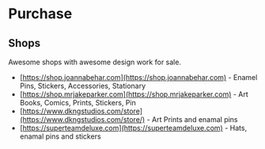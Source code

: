 # Purchase

## Shops

Awesome shops with awesome design work for sale.

* [https://shop.joannabehar.com](https://shop.joannabehar.com) - Enamel Pins, Stickers, Accessories, Stationary
* [https://shop.mrjakeparker.com](https://shop.mrjakeparker.com) - Art Books, Comics, Prints, Stickers, Pin
* [https://www.dkngstudios.com/store](https://www.dkngstudios.com/store/) - Art Prints and enamal pins
* [https://superteamdeluxe.com](https://superteamdeluxe.com) - Hats, enamal pins and stickers

